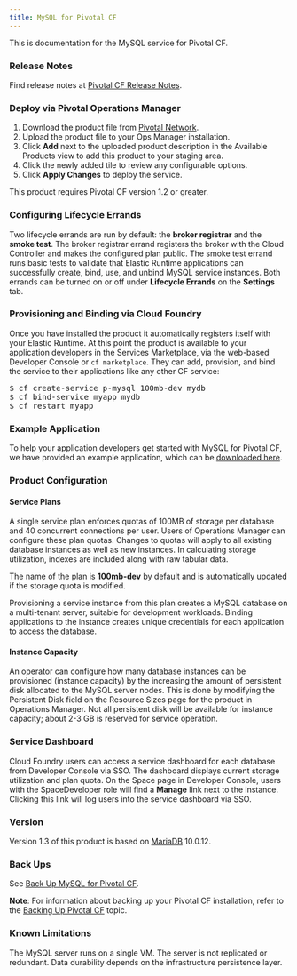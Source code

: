 ```yaml
---
title: MySQL for Pivotal CF
---
```


This is documentation for the MySQL service for Pivotal CF.

### Release Notes

Find release notes at [Pivotal CF Release Notes](/pivotalcf/pcf-release-notes/).

### Deploy via Pivotal Operations Manager

1. Download the product file from [Pivotal Network](https://network.gopivotal.com/products/p-mysql).
1. Upload the product file to your Ops Manager installation.
1. Click **Add** next to the uploaded product description in the Available Products view
   to add this product to your staging area.
1. Click the newly added tile to review any configurable options.
1. Click **Apply Changes** to deploy the service.

This product requires Pivotal CF version 1.2 or greater.

### Configuring Lifecycle Errands

Two lifecycle errands are run by default: the **broker registrar** and the **smoke test**. The broker registrar errand registers the broker with the Cloud Controller and makes the configured plan public. The smoke test errand runs basic tests to validate that Elastic Runtime applications can successfully create, bind, use, and unbind MySQL service instances. Both errands can be turned on or off under **Lifecycle Errands** on the **Settings** tab.

### Provisioning and Binding via Cloud Foundry

Once you have installed the product it automatically registers itself with your Elastic Runtime. At this point the product is available to your application developers in the Services Marketplace, via the web-based Developer Console or `cf marketplace`. They can add, provision, and bind the service to their applications like any other CF service:

<pre class="terminal">
$ cf create-service p-mysql 100mb-dev mydb
$ cf bind-service myapp mydb
$ cf restart myapp
</pre>

### Example Application

To help your application developers get started with MySQL for Pivotal CF, we have provided an example application, which can be [downloaded here][example-app].

[example-app]:mysql-example-app.tgz

### Product Configuration

#### Service Plans

A single service plan enforces quotas of 100MB of storage per database and 40 concurrent connections per user. Users of Operations Manager can configure these plan quotas. Changes to quotas will apply to all existing database instances as well as new instances. In calculating storage utilization, indexes are included along with raw tabular data.

The name of the plan is **100mb-dev** by default and is automatically updated if the storage quota is modified.

Provisioning a service instance from this plan creates a MySQL database on a multi-tenant server, suitable for development workloads. Binding applications to the instance creates unique credentials for each application to access the database.

#### Instance Capacity

An operator can configure how many database instances can be provisioned (instance capacity) by the increasing the amount of persistent disk allocated to the MySQL server nodes. This is done by modifying the Persistent Disk field on the Resource Sizes page for the product in Operations Manager. Not all persistent disk will be available for instance capacity; about 2-3 GB is reserved for service operation.

### Service Dashboard

Cloud Foundry users can access a service dashboard for each database from Developer Console via SSO. The dashboard displays current storage utilization and plan quota. On the Space page in Developer Console, users with the SpaceDeveloper role will find a **Manage** link next to the instance. Clicking this link will log users into the service dashboard via SSO.

### Version

Version 1.3 of this product is based on [MariaDB](https://mariadb.org/en/) 10.0.12.

### Back Ups

See [Back Up MySQL for Pivotal CF](backup.html).

**Note**: For information about backing up your Pivotal CF installation, refer to the [Backing Up Pivotal CF](http://docs.gopivotal.com/pivotalcf/customizing/backup-settings.html) topic.

### Known Limitations

The MySQL server runs on a single VM. The server is not replicated or redundant. Data durability depends on the infrastructure persistence layer.
